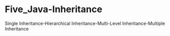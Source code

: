 # Five_Java-Inheritance
Single Inheritance-Hierarchical Inheritance-Multi-Level Inheritance-Multiple Inheritance
